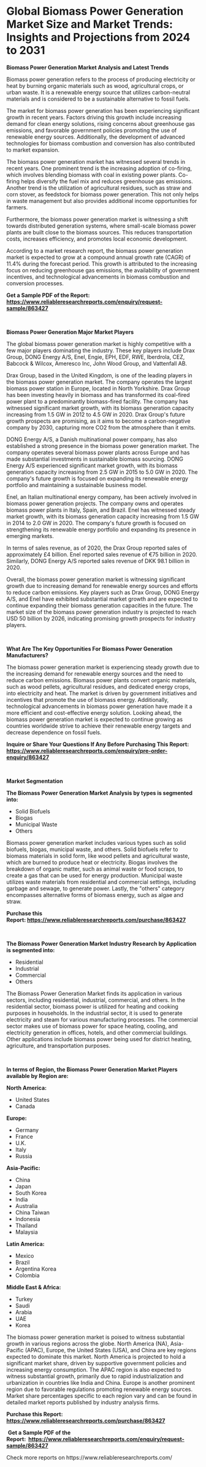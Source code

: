 <p><h1>Global Biomass Power Generation Market Size and Market Trends: Insights and Projections from 2024 to 2031</h1></p><p><strong>Biomass Power Generation Market Analysis and Latest Trends</strong></p>
<p><p>Biomass power generation refers to the process of producing electricity or heat by burning organic materials such as wood, agricultural crops, or urban waste. It is a renewable energy source that utilizes carbon-neutral materials and is considered to be a sustainable alternative to fossil fuels.</p><p>The market for biomass power generation has been experiencing significant growth in recent years. Factors driving this growth include increasing demand for clean energy solutions, rising concerns about greenhouse gas emissions, and favorable government policies promoting the use of renewable energy sources. Additionally, the development of advanced technologies for biomass combustion and conversion has also contributed to market expansion.</p><p>The biomass power generation market has witnessed several trends in recent years. One prominent trend is the increasing adoption of co-firing, which involves blending biomass with coal in existing power plants. Co-firing helps diversify the fuel mix and reduces greenhouse gas emissions. Another trend is the utilization of agricultural residues, such as straw and corn stover, as feedstock for biomass power generation. This not only helps in waste management but also provides additional income opportunities for farmers.</p><p>Furthermore, the biomass power generation market is witnessing a shift towards distributed generation systems, where small-scale biomass power plants are built close to the biomass sources. This reduces transportation costs, increases efficiency, and promotes local economic development.</p><p>According to a market research report, the biomass power generation market is expected to grow at a compound annual growth rate (CAGR) of 11.4% during the forecast period. This growth is attributed to the increasing focus on reducing greenhouse gas emissions, the availability of government incentives, and technological advancements in biomass combustion and conversion processes.</p></p>
<p><strong>Get a Sample PDF of the Report:&nbsp; <a href="https://www.reliableresearchreports.com/enquiry/request-sample/863427">https://www.reliableresearchreports.com/enquiry/request-sample/863427</a></strong></p>
<p>&nbsp;</p>
<p><strong>Biomass Power Generation Major Market Players</strong></p>
<p><p>The global biomass power generation market is highly competitive with a few major players dominating the industry. These key players include Drax Group, DONG Energy A/S, Enel, Engie, EPH, EDF, RWE, Iberdrola, CEZ, Babcock & Wilcox, Ameresco Inc, John Wood Group, and Vattenfall AB.</p><p>Drax Group, based in the United Kingdom, is one of the leading players in the biomass power generation market. The company operates the largest biomass power station in Europe, located in North Yorkshire. Drax Group has been investing heavily in biomass and has transformed its coal-fired power plant to a predominantly biomass-fired facility. The company has witnessed significant market growth, with its biomass generation capacity increasing from 1.5 GW in 2012 to 4.5 GW in 2020. Drax Group's future growth prospects are promising, as it aims to become a carbon-negative company by 2030, capturing more CO2 from the atmosphere than it emits.</p><p>DONG Energy A/S, a Danish multinational power company, has also established a strong presence in the biomass power generation market. The company operates several biomass power plants across Europe and has made substantial investments in sustainable biomass sourcing. DONG Energy A/S experienced significant market growth, with its biomass generation capacity increasing from 2.5 GW in 2015 to 5.0 GW in 2020. The company's future growth is focused on expanding its renewable energy portfolio and maintaining a sustainable business model.</p><p>Enel, an Italian multinational energy company, has been actively involved in biomass power generation projects. The company owns and operates biomass power plants in Italy, Spain, and Brazil. Enel has witnessed steady market growth, with its biomass generation capacity increasing from 1.5 GW in 2014 to 2.0 GW in 2020. The company's future growth is focused on strengthening its renewable energy portfolio and expanding its presence in emerging markets.</p><p>In terms of sales revenue, as of 2020, the Drax Group reported sales of approximately £4 billion. Enel reported sales revenue of €75 billion in 2020. Similarly, DONG Energy A/S reported sales revenue of DKK 98.1 billion in 2020.</p><p>Overall, the biomass power generation market is witnessing significant growth due to increasing demand for renewable energy sources and efforts to reduce carbon emissions. Key players such as Drax Group, DONG Energy A/S, and Enel have exhibited substantial market growth and are expected to continue expanding their biomass generation capacities in the future. The market size of the biomass power generation industry is projected to reach USD 50 billion by 2026, indicating promising growth prospects for industry players.</p></p>
<p>&nbsp;</p>
<p><strong>What Are The Key Opportunities For Biomass Power Generation Manufacturers?</strong></p>
<p><p>The biomass power generation market is experiencing steady growth due to the increasing demand for renewable energy sources and the need to reduce carbon emissions. Biomass power plants convert organic materials, such as wood pellets, agricultural residues, and dedicated energy crops, into electricity and heat. The market is driven by government initiatives and incentives that promote the use of biomass energy. Additionally, technological advancements in biomass power generation have made it a more efficient and cost-effective energy solution. Looking ahead, the biomass power generation market is expected to continue growing as countries worldwide strive to achieve their renewable energy targets and decrease dependence on fossil fuels.</p></p>
<p><strong>Inquire or Share Your Questions If Any Before Purchasing This Report: <a href="https://www.reliableresearchreports.com/enquiry/pre-order-enquiry/863427">https://www.reliableresearchreports.com/enquiry/pre-order-enquiry/863427</a></strong></p>
<p>&nbsp;</p>
<p><strong>Market Segmentation</strong></p>
<p><strong>The Biomass Power Generation Market Analysis by types is segmented into:</strong></p>
<p><ul><li>Solid Biofuels</li><li>Biogas</li><li>Municipal Waste</li><li>Others</li></ul></p>
<p><p>Biomass power generation market includes various types such as solid biofuels, biogas, municipal waste, and others. Solid biofuels refer to biomass materials in solid form, like wood pellets and agricultural waste, which are burned to produce heat or electricity. Biogas involves the breakdown of organic matter, such as animal waste or food scraps, to create a gas that can be used for energy production. Municipal waste utilizes waste materials from residential and commercial settings, including garbage and sewage, to generate power. Lastly, the "others" category encompasses alternative forms of biomass energy, such as algae and straw.</p></p>
<p><strong>Purchase this Report:&nbsp;<a href="https://www.reliableresearchreports.com/purchase/863427">https://www.reliableresearchreports.com/purchase/863427</a></strong></p>
<p>&nbsp;</p>
<p><strong>The Biomass Power Generation Market Industry Research by Application is segmented into:</strong></p>
<p><ul><li>Residential</li><li>Industrial</li><li>Commercial</li><li>Others</li></ul></p>
<p><p>The Biomass Power Generation Market finds its application in various sectors, including residential, industrial, commercial, and others. In the residential sector, biomass power is utilized for heating and cooking purposes in households. In the industrial sector, it is used to generate electricity and steam for various manufacturing processes. The commercial sector makes use of biomass power for space heating, cooling, and electricity generation in offices, hotels, and other commercial buildings. Other applications include biomass power being used for district heating, agriculture, and transportation purposes.</p></p>
<p>&nbsp;</p>
<p><strong>In terms of Region, the Biomass Power Generation Market Players available by Region are:</strong></p>
<p>
    <p> <strong> North America: </strong>
        <ul>
            <li>United States</li>
            <li>Canada</li>
        </ul>
        </p> 
    <p> <strong> Europe: </strong>
        <ul>
            <li>Germany</li>
            <li>France</li>
            <li>U.K.</li>
            <li>Italy</li>
            <li>Russia</li>
        </ul>
        </p> 
    <p> <strong> Asia-Pacific: </strong>
        <ul>
            <li>China</li>
            <li>Japan</li>
            <li>South Korea</li>
            <li>India</li>
            <li>Australia</li>
            <li>China Taiwan</li>
            <li>Indonesia</li>
            <li>Thailand</li>
            <li>Malaysia</li>
        </ul>
        </p> 
    <p> <strong> Latin America: </strong>
        <ul>
            <li>Mexico</li>
            <li>Brazil</li>
            <li>Argentina Korea</li>
            <li>Colombia</li>
        </ul>
        </p> 
    <p> <strong> Middle East & Africa: </strong>
        <ul>
            <li>Turkey</li>
            <li>Saudi</li>
            <li>Arabia</li>
            <li>UAE</li>
            <li>Korea</li>
        </ul>
    </p>
    </p>
<p><p>The biomass power generation market is poised to witness substantial growth in various regions across the globe. North America (NA), Asia-Pacific (APAC), Europe, the United States (USA), and China are key regions expected to dominate this market. North America is projected to hold a significant market share, driven by supportive government policies and increasing energy consumption. The APAC region is also expected to witness substantial growth, primarily due to rapid industrialization and urbanization in countries like India and China. Europe is another prominent region due to favorable regulations promoting renewable energy sources. Market share percentages specific to each region vary and can be found in detailed market reports published by industry analysis firms.</p></p>
<p><strong>Purchase this Report: <a href="https://www.reliableresearchreports.com/purchase/863427">https://www.reliableresearchreports.com/purchase/863427</a></strong></p>
<p>&nbsp;<strong>Get a Sample PDF of the Report:&nbsp;&nbsp;<a href="https://www.reliableresearchreports.com/enquiry/request-sample/863427">https://www.reliableresearchreports.com/enquiry/request-sample/863427</a></strong></p>
<p><strong></strong></p>
<p>Check more reports on https://www.reliableresearchreports.com/</p>